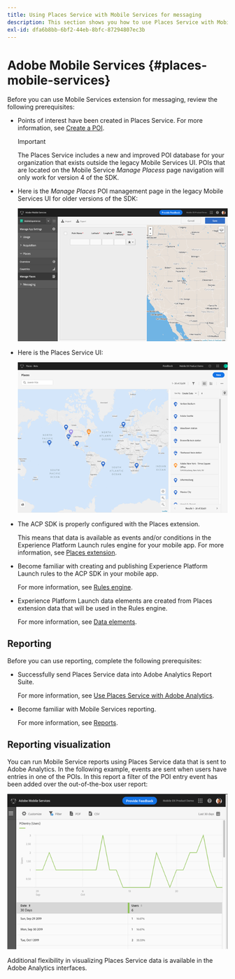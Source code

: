 ```yaml
---
title: Using Places Service with Mobile Services for messaging
description: This section shows you how to use Places Service with Mobile Services for messaging.
exl-id: dfa6b8bb-6bf2-44eb-8bfc-87294807ec3b
---
```

# Adobe Mobile Services {#places-mobile-services}

Before you can use Mobile Services extension for messaging, review the following prerequisites:

* Points of interest have been created in Places Service. For more information, see [Create a POI](/help/poi-mgmt-ui/create-a-poi-ui.md).

    >[!IMPORTANT]
    >
    >The Places Service includes a new and improved POI database for your organization that exists outside the legacy Mobile Services UI. POIs that are located on the Mobile Service *Manage Placess* page navigation will only work for version 4 of the SDK. 

* Here is the *Manage Places* POI management page in the legacy Mobile Services UI for older versions of the SDK:

    ![Legacy UI](/help/assets/legacy-location-v4-ui.png)

* Here is the Places Service UI:

    ![Places Service POI management UI](/help/assets/places-ui.png)

* The ACP SDK is properly configured with the Places extension. 

  This means that data is available as events and/or conditions in the Experience Platform Launch rules engine for your mobile app. For more information, see [Places extension](/help/places-ext-aep-sdks/places-extension/places-extension.md).

* Become familiar with creating and publishing Experience Platform Launch rules to the ACP SDK in your mobile app. 

  For more information, see [Rules engine](https://aep-sdks.gitbook.io/docs/using-mobile-extensions/mobile-core/rules-engine).

* Experience Platform Launch data elements are created from Places extension data that will be used in the Rules engine.

  For more information, see [Data elements](https://aep-sdks.gitbook.io/docs/using-mobile-extensions/mobile-core/rules-engine#data-elements).

## Reporting 

Before you can use reporting, complete the following prerequisites:

* Successfully send Places Service data into Adobe Analytics Report Suite. 

    For more information, see [Use Places Service with Adobe Analytics](/help/use-places-with-other-solutions/places-adobe-analytics/use-places-adobe-analytics.md). 

* Become familiar with Mobile Services reporting. 

  For more information, see [Reports](https://docs.adobe.com/content/help/en/mobile-services/using/reports-ug/usage.html).

## Reporting visualization 

You can run Mobile Service reports using Places Service data that is sent to Adobe Analytics. In the following example, events are sent when users have entries in one of the POIs. In this report a filter of the POI entry event has been added over the out-of-the-box user report:

![Report visualization](/help/assets/report-visualize.png)

Additional flexibility in visualizing Places Service data is available in the Adobe Analytics interfaces.
